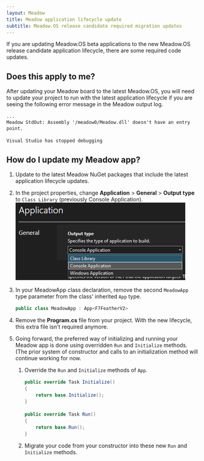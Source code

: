 ```yaml
---
layout: Meadow
title: Meadow application lifecycle update
subtitle: Meadow.OS release candidate required migration updates
---
```


If you are updating Meadow.OS beta applications to the new Meadow.OS release candidate application lifecycle, there are some required code updates.

## Does this apply to me?

After updating your Meadow board to the latest Meadow.OS, you will need to update your project to run with the latest application lifecycle if you are seeing the following error message in the Meadow output log.

```console
...
Meadow StdOut: Assembly '/meadow0/Meadow.dll' doesn't have an entry point.

Visual Studio has stopped debugging
```

## How do I update my Meadow app?

1. Update to the latest Meadow NuGet packages that include the latest application lifecycle updates.
1. In the project properties, change **Application** > **General** > **Output type** to `Class Library` (previously Console Application).
    ![Visual Studio project properties showing the output type selection with Class Library selected.](meadow-project-update-output-type.png)
1. In your MeadowApp class declaration, remove the second `MeadowApp` type parameter from the class' inherited `App` type.

    ```csharp
    public class MeadowApp : App<F7FeatherV2>
    ```

1. Remove the **Program.cs** file from your project.
    With the new lifecycle, this extra file isn't required anymore.
1. Going forward, the preferred way of initializing and running your Meadow app is done using overridden `Run` and `Initialize` methods.
    (The prior system of constructor and calls to an initialization method will continue working for now.
    1. Override the `Run` and `Initialize` methods of `App`.

        ```csharp
        public override Task Initialize()
        {
            return base.Initialize();
        }
        
        public override Task Run()
        {
            return base.Run();
        }
        ```

    1. Migrate your code from your constructor into these new `Run` and `Initialize` methods.
